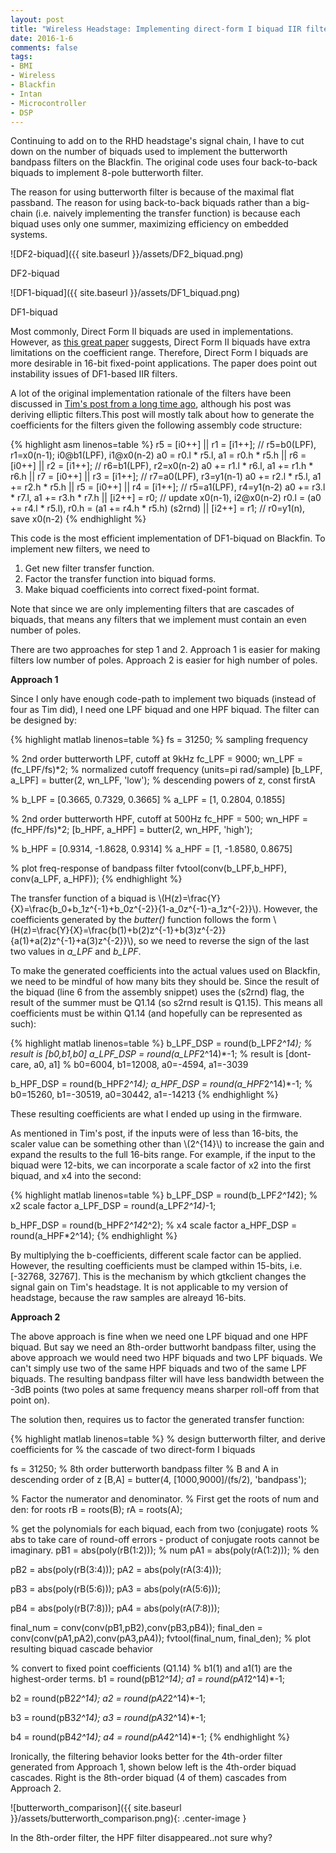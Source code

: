 ```yaml
---
layout: post
title: "Wireless Headstage: Implementing direct-form I biquad IIR filters"
date: 2016-1-6
comments: false
tags:
- BMI
- Wireless
- Blackfin
- Intan
- Microcontroller
- DSP
---
```


Continuing to add on to the RHD headstage's signal chain, I have to cut down on the number of biquads used to implement the butterworth bandpass filters on the Blackfin. The original code uses four back-to-back biquads to implement 8-pole butterworth filter.

The reason for using butterworth filter is because of the maximal flat passband. The reason for using back-to-back biquads rather than a big-chain (i.e. naively implementing the transfer function) is because each biquad uses only one summer, maximizing efficiency on embedded systems.

![DF2-biquad]({{ site.baseurl }}/assets/DF2_biquad.png)

DF2-biquad

![DF1-biquad]({{ site.baseurl }}/assets/DF1_biquad.png)

DF1-biquad

Most commonly, Direct Form II biquads are used in implementations. However, as [this great paper](m8ta.com/images/584_1.pdf) suggests, Direct Form II biquads have extra limitations on the coefficient range. Therefore, Direct Form I biquads are more desirable in 16-bit fixed-point applications. The paper does point out instability issues of DF1-based IIR filters. 

A lot of the original implementation rationale of the filters have been discussed in [Tim's post from a long time ago](m8ta.com/index.pl?pid=438), although his post was deriving elliptic filters.This post will mostly talk about how to generate the coefficients for the filters given the following assembly code structure:

{% highlight asm linenos=table %}
r5 = [i0++] || r1 = [i1++];  // r5=b0(LPF), r1=x0(n-1); i0@b1(LPF), i1@x0(n-2)
a0 = r0.l * r5.l, a1 = r0.h * r5.h || r6 = [i0++] || r2 = [i1++];    // r6=b1(LPF), r2=x0(n-2)
a0 += r1.l * r6.l, a1 += r1.h * r6.h || r7 = [i0++] || r3 = [i1++];  // r7=a0(LPF), r3=y1(n-1)
a0 += r2.l * r5.l, a1 += r2.h * r5.h || r5 = [i0++] || r4 = [i1++];  // r5=a1(LPF), r4=y1(n-2)
a0 += r3.l * r7.l, a1 += r3.h * r7.h || [i2++] = r0;                 // update x0(n-1), i2@x0(n-2)
r0.l = (a0 += r4.l * r5.l), r0.h = (a1 += r4.h * r5.h) (s2rnd) || [i2++] = r1; // r0=y1(n), save x0(n-2)
{% endhighlight %}

This code is the most efficient implementation of DF1-biquad on Blackfin. To implement new filters, we need to

1. Get new filter transfer function.
2. Factor the transfer function into biquad forms.
3. Make biquad coefficients into correct fixed-point format.

Note that since we are only implementing filters that are cascades of biquads, that means any filters that we implement must contain an even number of poles. 

There are two approaches for step 1 and 2. Approach 1 is easier for making filters low number of poles. Approach 2 is easier for high number of poles.

**Approach 1**

Since I only have enough code-path to implement two biquads (instead of four as Tim did), I need one LPF biquad and one HPF biquad. The filter can be designed by:

{% highlight matlab linenos=table %}
fs = 31250; % sampling frequency

% 2nd order butterworth LPF, cutoff at 9kHz
fc_LPF = 9000;
wn_LPF = (fc_LPF/fs)*2;  % normalized cutoff frequency (units=pi rad/sample)
[b_LPF, a_LPF] = butter(2, wn_LPF, 'low');  % descending powers of z, const firstA

% b_LPF = [0.3665, 0.7329, 0.3665]
% a_LPF = [1, 0.2804, 0.1855]

% 2nd order butterworth HPF, cutoff at 500Hz
fc_HPF = 500;
wn_HPF = (fc_HPF/fs)*2;
[b_HPF, a_HPF] = butter(2, wn_HPF, 'high');

% b_HPF = [0.9314, -1.8628, 0.9314]
% a_HPF = [1, -1.8580, 0.8675]

% plot freq-response of bandpass filter
fvtool(conv(b_LPF,b_HPF), conv(a_LPF, a_HPF));
{% endhighlight %}

The transfer function of a biquad is \\(H(z)=\frac{Y}{X}=\frac{b_0+b_1z^{-1}+b_0z^{-2}}{1-a_0z^{-1}-a_1z^{-2}}\\). However, the coefficients generated by the *butter()* function follows the form \\(H(z)=\frac{Y}{X}=\frac{b(1)+b(2)z^{-1}+b(3)z^{-2}}{a(1)+a(2)z^{-1}+a(3)z^{-2}}\\), so we need to reverse the sign of the last two values in *a_LPF* and *b_LPF*.

To make the generated coefficients into the actual values used on Blackfin, we need to be mindful of how many bits they should be. Since the result of the biquad (line 6 from the assembly snippet) uses the (s2rnd) flag, the result of the summer must be Q1.14 (so s2rnd result is Q1.15). This means all coefficients must be within Q1.14 (and hopefully can be represented as such):

{% highlight matlab linenos=table %}
b_LPF_DSP = round(b_LPF*2^14);    % result is [b0,b1,b0]
a_LPF_DSP = round(a_LPF*2^14)*-1; % result is [dont-care, a0, a1]
% b0=6004, b1=12008, a0=-4594, a1=-3039

b_HPF_DSP = round(b_HPF*2^14);
a_HPF_DSP = round(a_HPF*2^14)*-1;
% b0=15260, b1=-30519, a0=30442, a1=-14213
{% endhighlight %}

These resulting coefficients are what I ended up using in the firmware.

As mentioned in Tim's post, if the inputs were of less than 16-bits, the scaler value can be something other than \\(2^{14}\\) to increase the gain and expand the results to the full 16-bits range. For example, if the input to the biquad were 12-bits, we can incorporate a scale factor of x2 into the first biquad, and x4 into the second:

{% highlight matlab linenos=table %}
b_LPF_DSP = round(b_LPF*2^14*2);    % x2 scale factor
a_LPF_DSP = round(a_LPF*2^14)*-1;

b_HPF_DSP = round(b_HPF*2^14*2^2);  % x4 scale factor
a_HPF_DSP = round(a_HPF*2^14);
{% endhighlight %}

By multiplying the b-coefficients, different scale factor can be applied. However, the resulting coefficients must be clamped within 15-bits, i.e. [-32768, 32767]. This is the mechanism by which gtkclient changes the signal gain on Tim's headstage. It is not applicable to my version of headstage, because the raw samples are alreayd 16-bits.

**Approach 2**

The above approach is fine when we need one LPF biquad and one HPF biquad. But say we need an 8th-order buttworht bandpass filter, using the above approach we would need two HPF biquads and two LPF biquads. We can't simply use two of the same HPF biquads and two of the same LPF biquads. The resulting bandpass filter will have less bandwidth between the -3dB points (two poles at same frequency means sharper roll-off from that point on).

The solution then, requires us to factor the generated transfer function:

{% highlight matlab linenos=table %}
% design butterworth filter, and derive coefficients for
% the cascade of two direct-form I biquads

fs = 31250;
% 8th order butterworth bandpass filter
% B and A in descending order of z
[B,A] = butter(4, [1000,9000]/(fs/2), 'bandpass');

% Factor the numerator and denominator.
% First get the roots of num and den: for roots
rB = roots(B);
rA = roots(A);

% get the polynomials for each biquad, each from two (conjugate) roots
% abs to take care of round-off errors - product of conjugate roots cannot be imaginary.
pB1 = abs(poly(rB(1:2)));    % num
pA1 = abs(poly(rA(1:2)));    % den

pB2 = abs(poly(rB(3:4)));
pA2 = abs(poly(rA(3:4)));

pB3 = abs(poly(rB(5:6)));
pA3 = abs(poly(rA(5:6)));

pB4 = abs(poly(rB(7:8)));
pA4 = abs(poly(rA(7:8)));

final_num = conv(conv(pB1,pB2),conv(pB3,pB4));
final_den = conv(conv(pA1,pA2),conv(pA3,pA4));
fvtool(final_num, final_den);   % plot resulting biquad cascade behavior

% convert to fixed point coefficients (Q1.14)
% b1(1) and a1(1) are the highest-order terms.
b1 = round(pB1*2^14);
a1 = round(pA1*2^14)*-1;

b2 = round(pB2*2^14);
a2 = round(pA2*2^14)*-1;

b3 = round(pB3*2^14);
a3 = round(pA3*2^14)*-1;

b4 = round(pB4*2^14);
a4 = round(pA4*2^14)*-1;
{% endhighlight %}

Ironically, the filtering behavior looks better for the 4th-order filter generated from Approach 1, shown below left is the 4th-order biquad cascades. Right is the 8th-order biquad (4 of them) cascades from Approach 2. 

![butterworth_comparison]({{ site.baseurl }}/assets/butterworth_comparison.png){: .center-image }

In the 8th-order filter, the HPF filter disappeared..not sure why?
